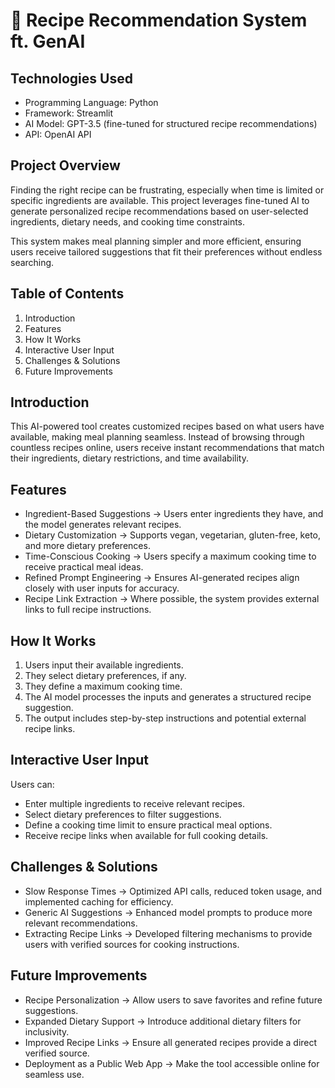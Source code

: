 # 🥘 Recipe Recommendation System ft. GenAI

## Technologies Used  
- Programming Language: Python  
- Framework: Streamlit  
- AI Model: GPT-3.5 (fine-tuned for structured recipe recommendations)  
- API: OpenAI API  

## Project Overview  
Finding the right recipe can be frustrating, especially when time is limited or specific ingredients are available. This project leverages fine-tuned AI to generate personalized recipe recommendations based on user-selected ingredients, dietary needs, and cooking time constraints.  

This system makes meal planning simpler and more efficient, ensuring users receive tailored suggestions that fit their preferences without endless searching.  

## Table of Contents  
1. Introduction  
2. Features  
3. How It Works  
4. Interactive User Input  
5. Challenges & Solutions  
6. Future Improvements  

## Introduction  
This AI-powered tool creates customized recipes based on what users have available, making meal planning seamless. Instead of browsing through countless recipes online, users receive instant recommendations that match their ingredients, dietary restrictions, and time availability.  

## Features  
- Ingredient-Based Suggestions → Users enter ingredients they have, and the model generates relevant recipes.  
- Dietary Customization → Supports vegan, vegetarian, gluten-free, keto, and more dietary preferences.  
- Time-Conscious Cooking → Users specify a maximum cooking time to receive practical meal ideas.  
- Refined Prompt Engineering → Ensures AI-generated recipes align closely with user inputs for accuracy.  
- Recipe Link Extraction → Where possible, the system provides external links to full recipe instructions.  

## How It Works  
1. Users input their available ingredients.  
2. They select dietary preferences, if any.  
3. They define a maximum cooking time.  
4. The AI model processes the inputs and generates a structured recipe suggestion.  
5. The output includes step-by-step instructions and potential external recipe links.  

## Interactive User Input  
Users can:  
- Enter multiple ingredients to receive relevant recipes.  
- Select dietary preferences to filter suggestions.  
- Define a cooking time limit to ensure practical meal options.  
- Receive recipe links when available for full cooking details.  

## Challenges & Solutions  
- Slow Response Times → Optimized API calls, reduced token usage, and implemented caching for efficiency.  
- Generic AI Suggestions → Enhanced model prompts to produce more relevant recommendations.  
- Extracting Recipe Links → Developed filtering mechanisms to provide users with verified sources for cooking instructions.  

## Future Improvements  
- Recipe Personalization → Allow users to save favorites and refine future suggestions.  
- Expanded Dietary Support → Introduce additional dietary filters for inclusivity.  
- Improved Recipe Links → Ensure all generated recipes provide a direct verified source.  
- Deployment as a Public Web App → Make the tool accessible online for seamless use.  
